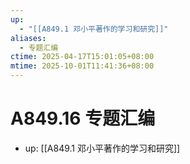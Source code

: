 ```yaml
---
up:
  - "[[A849.1 邓小平著作的学习和研究]]"
aliases:
  - 专题汇编
ctime: 2025-04-17T15:01:05+08:00
mtime: 2025-10-01T11:41:36+08:00
---
```


# A849.16 专题汇编

- up: [[A849.1 邓小平著作的学习和研究]]
